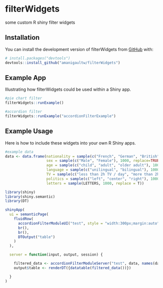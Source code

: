 # filterWidgets
 some custom R shiny filter widgets

## Installation

You can install the development version of filterWidgets from
[GitHub](https://github.com/) with:

``` r
# install.packages("devtools")
devtools::install_github("amanigaultw/filterWidgets")
```

## Example App

Illustrating how filterWidgets could be used within a Shiny app.

``` r
#pie chart filter
filterWidgets::runExample()

#accordion filter
filterWidgets::runExample("accordionFilterExample")

```

## Example Usage

Here is how to include these widgets into your own R Shiny apps.

```r
#example data
data <- data.frame(nationality = sample(c("French", "German", "British"), 1000, replace=TRUE, prob=c(0.4, 0.3, 0.3)),
                   sex = sample(c("Male", "Female"), 1000, replace=TRUE, prob=c(0.5, 0.5)),
                   age = sample(c("child", "adult", "older adult"), 1000, replace=TRUE, prob=c(0.1, 0.7, 0.2)),
                   language = sample(c("unilingual", "bilingual"), 1000, replace=TRUE, prob=c(0.7, 0.3)),
                   TV = sample(c("less than 2h TV / day", "more than 2h TV / day"), 1000, replace=TRUE, prob=c(0.7, 0.3)),
                   politics = sample(c("left", "center", "right"), 1000, replace=TRUE, prob=c(0.3, 0.4, 0.3)),
                   letters = sample(LETTERS, 1000, replace = T))

library(shiny)
library(shiny.semantic)
library(DT)

shinyApp(
  ui = semanticPage(
    fluidRow(
      accordionFilterModuleUI("test", style = "width:300px;margin:auto"),
      br(),
      br(),
      DTOutput("table")
    )
  ),

  server = function(input, output, session) {

    filtered_data <- accordionFilterModuleServer("test", data, names(data))
    output$table <- renderDT({datatable(filtered_data())})

  }
)

```
